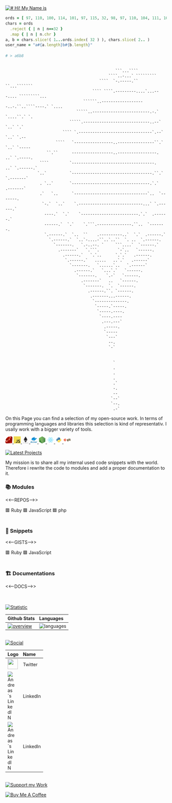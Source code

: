 <a href="#hi-my-name">
  <img src="https://raw.githubusercontent.com/a6b8/a6b8/main/docs/a6b8/readme/headlines/hi-my-name-is.svg" height="38px" alt="# Hi! My Name is" name="hi-my-name">
</a>

```Ruby
ords = [ 97, 110, 100, 114, 101, 97, 115, 32, 98, 97, 110, 104, 111, 108, 122, 101, 114 ]
chars = ords
  .reject { | n | n==32 }
  .map { | n | n.chr }
a, b = chars.slice!( 1...ords.index( 32 ) ), chars.slice( 2.. )
user_name = "a#{a.length}b#{b.length}"

# > a6b8
```


```console

                                                ```...````                                          
                                             ````..-...` `````````                                  
                                         ````  `-.-----.``     ``...```````                         
                                      ```` ````.---------....`...---.... `````````...               
                                  ``````..-------------------..-.``..````----.` `....               
                               `````..-------------------------.-.`     `....``.` `.                
                            `````.-----------------------------..--`       `..` `.`                 
                         ```` `.--------------------------------`.--`    `..` `.--                  
                      ````   `-----------------..----------------``.`  `..` `-----                  
                  ``.``      ------------------..-----------------.   ..` `.-----.                  
               ````         `------------------------------------.  ..` `.------.`                  
              `..`          `-----------------------------------.``.` `.-------`                    
               . `..`       `----------------------------------.`.`  .-------`                      
               .`   `..      `--------------------------------`..  `-------.                        
                `-.`  `..`    `.----------------------------...` `.------.`                         
                 ----.`  `.`    `-------------------------.`.`  .------.`                           
                 ------.`  `.`    `.```.---------------.``..  `-------.                             
                 `.------.`  `..  ``    .----------..`  `.`  .------.`                              
                   `.------.`  `..`-....-``..`..``  `. ..  `.------.                                
                     `-------.   `.-..--. `     ```....`  `------.`                                 
                       .-------`   `.```.        `-`..   `------.                                   
                         .------.`   `.`..      `.`.`   .------.                                    
                          `.------.`   .....   ..`.`   .------`                                     
                            `-------.   `......`..   `.------`                                      
                              .------.`   `...`.`   `------.                                        
                               `-------.    `.-`   `------.                                         
                                 .-------`   ..   `------.                                          
                                  `-------.  `.  `------.                                           
                                    .------.``. `------.                                            
                                     .-------...------.                                             
                                      `--------------.                                              
                                       `-----.`-----.                                               
                                        `-----.----.                                                
                                         `----.----                                                 
                                          .---.---`                                                 
                                           .-----.                                                  
                                           `-----                                                   
                                            `---`                                                   
                                             --.                                                    
                                             `-`                                                    
                                                                                                    
                                                                                                    
                                               `                                                    
                                               .                                                    
                                               .                                                    
                                               .                                                    
                                               .`                                                   
                                               -.                                                   
                                               --                                                   
                                              `--`                                                  
                                              `--.                                                  
                                               .-`                                                  
```

On this Page you can find a selection of my open-source work. In terms of programming languages and libraries this selection is kind of representativ. I usally work with a bigger variety of tools.

<a href="#language">
  <code><img height="22" src="https://raw.githubusercontent.com/github/explore/80688e429a7d4ef2fca1e82350fe8e3517d3494d/topics/ruby/ruby.png"></code>
  <code><img height="22" src="https://raw.githubusercontent.com/github/explore/80688e429a7d4ef2fca1e82350fe8e3517d3494d/topics/javascript/javascript.png"></code>
  <code><img height="22" src="https://raw.githubusercontent.com/github/explore/80688e429a7d4ef2fca1e82350fe8e3517d3494d/topics/ethereum/ethereum.png"></code>
  <code><img height="22" src="https://raw.githubusercontent.com/github/explore/80688e429a7d4ef2fca1e82350fe8e3517d3494d/topics/docker/docker.png"></code>
  <code><img height="22" src="https://raw.githubusercontent.com/github/explore/80688e429a7d4ef2fca1e82350fe8e3517d3494d/topics/nodejs/nodejs.png"></code>
  <code><img height="22" src="https://raw.githubusercontent.com/github/explore/80688e429a7d4ef2fca1e82350fe8e3517d3494d/topics/react/react.png"></code>
  <code><img height="22" src="https://raw.githubusercontent.com/github/explore/80688e429a7d4ef2fca1e82350fe8e3517d3494d/topics/python/python.png"></code>
  <code><img height="22" src="https://raw.githubusercontent.com/github/explore/80688e429a7d4ef2fca1e82350fe8e3517d3494d/topics/git/git.png"></code>
</a>

<br>
<br>

<a href="#hi-my-name">
  <img src="https://raw.githubusercontent.com/a6b8/a6b8/main/docs/a6b8/readme/headlines/latest-projects.svg" height="38px" alt="Latest Projects" name="latest-projects">
</a>

My mission is to share all my internal used code snippets with the world. Therefore i rewrite the code to modules and add a proper documentation to it.

### 📚 Modules

<<--REPOS-->>

🟥 Ruby 🟩 JavaScript 🟦 php
<br>
<br>

### 📝 Snippets

<<--GISTS-->>

🟥 Ruby 🟩 JavaScript
<br>
<br>

### 🏗️ Documentations

<<--DOCS-->>
<br>
<br>

<br>
<a href="#welcome">
<img src="https://raw.githubusercontent.com/a6b8/a6b8/main/docs/a6b8/readme/headlines/stats.svg" height="38px" alt="Statistic" name="statistic">
</a>

| **Github Stats** | **Languages** |
| :-- | :-- |
| <a href="#stats">![overview](https://github-readme-stats.vercel.app/api?username=a6b8&show_icons=true&hide_title=true&icon_color=CAD1D8&text_color=CAD1D8&bg_color=0E1116&hide_border=true&title_color=6CCF64) | ![languages](https://github-readme-stats.vercel.app/api/top-langs/?username=a6b8&langs_count=8&show_icons=true&hide_title=true&icon_color=CAD1D8&text_color=CAD1D8&bg_color=0E1116&hide_border=true&title_color=CAD1D8&layout=compact)</a> |

<br>

<a href="#welcome">
<img src="https://raw.githubusercontent.com/a6b8/a6b8/main/docs/a6b8/readme/headlines/social.svg" height="38px" alt="Social" name="social">
</a>

| Logo | Name |
| :--- | :--- |
| <a href="https://twitter.com/a6b8"><img height="32" width="32" src="https://unpkg.com/simple-icons@v6/icons/twitter.svg#gh-dark-mode-only" /></a> | Twitter | 
| <a href="https://www.linkedin.com/in/andreas-banholzer/"><img align="left" alt="Andreas´s LinkedIN" width="22px" src="https://raw.githubusercontent.com/peterthehan/peterthehan/master/assets/linkedin.svg" /> </a> | LinkedIn |
| <a href="https://hub.docker.com/u/a6b8"><img align="left" alt="Andreas´s LinkedIN" width="22px" src="https://raw.githubusercontent.com/peterthehan/peterthehan/master/assets/dockerhub.svg" /> </a> | LinkedIn |



<br>

<a href="#welcome">
<img src="https://raw.githubusercontent.com/a6b8/a6b8/main/docs/a6b8/readme/headlines/support-my-work.svg" height="38px" alt="Support my Work">
</a>

<a href="https://www.buymeacoffee.com/a6b8" target="_blank"><img src="https://cdn.buymeacoffee.com/buttons/v2/default-red.png" alt="Buy Me A Coffee" height="40"></a>

